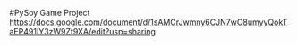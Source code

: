 #PySoy Game Project
https://docs.google.com/document/d/1sAMCrJwmny6CJN7wO8umyyQokTaEP491IY3zW9Zt9XA/edit?usp=sharing
